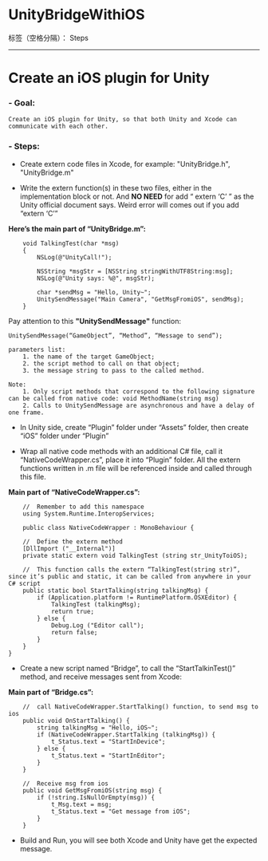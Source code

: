 # UnityBridgeWithiOS

标签（空格分隔）： Steps

---

# Create an iOS plugin for Unity

### - Goal:
    Create an iOS plugin for Unity, so that both Unity and Xcode can communicate with each other.
    
### - Steps:
- Create extern code files in Xcode, for example: "UnityBridge.h", "UnityBridge.m"

- Write the extern function(s) in these two files, either in the implementation block or not. And **NO NEED** for add “ extern ‘C’ ” as the Unity official document says. Weird error will comes out if you add “extern ‘C’”

**Here’s the main part of “UnityBridge.m”:**
```
	void TalkingTest(char *msg) 
    {
        NSLog(@"UnityCall!");
        
        NSString *msgStr = [NSString stringWithUTF8String:msg];
        NSLog(@"Unity says: %@", msgStr);
        
        char *sendMsg = "Hello, Unity~";
        UnitySendMessage("Main Camera", "GetMsgFromiOS", sendMsg);    
    }
```

Pay attention to this **"UnitySendMessage"** function:

	UnitySendMessage(“GameObject”, “Method”, “Message to send”);

    parameters list: 
    	1. the name of the target GameObject;
    	2. the script method to call on that object;
    	3. the message string to pass to the called method.
    
    Note: 
    	1. Only script methods that correspond to the following signature can be called from native code: void MethodName(string msg)
    	2. Calls to UnitySendMessage are asynchronous and have a delay of one frame.
	
- In Unity side, create “Plugin” folder under “Assets” folder, then create “iOS” folder under “Plugin”

- Wrap all native code methods with an additional C# file, call it “NativeCodeWrapper.cs”, place it into “Plugin” folder. 
All the extern functions written in .m file will be referenced inside and called through this file.
    
**Main part of “NativeCodeWrapper.cs”:**
```
	//	Remember to add this namespace
	using System.Runtime.InteropServices;

	public class NativeCodeWrapper : MonoBehaviour {

	//	Define the extern method
	[DllImport ("__Internal")]
	private static extern void TalkingTest (string str_UnityToiOS);

	//	This function calls the extern “TalkingTest(string str)”,  since it’s public and static, it can be called from anywhere in your C# script
	public static bool StartTalking(string talkingMsg) {
		if (Application.platform != RuntimePlatform.OSXEditor) {
			TalkingTest (talkingMsg);
			return true;
		} else {
			Debug.Log ("Editor call");
			return false;
		}
	}
}
```

- Create a new script named “Bridge”, to call the “StartTalkinTest()” method, and receive messages sent from Xcode:
    
**Main part of “Bridge.cs”:**
```
	//	call NativeCodeWrapper.StartTalking() function, to send msg to ios
	public void OnStartTalking() {
		string talkingMsg = "Hello, iOS~";
		if (NativeCodeWrapper.StartTalking (talkingMsg)) {
			t_Status.text = "StartInDevice";
		} else {
			t_Status.text = "StartInEditor";
		}
	}

	//	Receive msg from ios
	public void GetMsgFromiOS(string msg) {
		if (!string.IsNullOrEmpty(msg)) {
			t_Msg.text = msg;
			t_Status.text = "Get message from iOS";
		}
	}
```

- Build and Run, you will see both Xcode and Unity have get the expected message.
